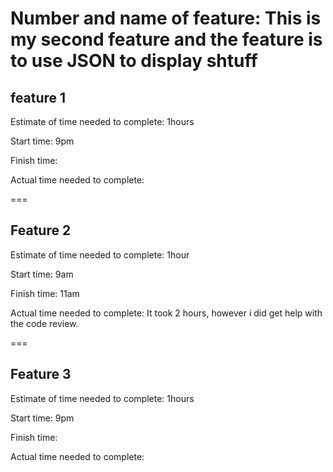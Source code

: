 
<!-- I utilized the class review to help me along with this assignment. So thanks to Hexx -->

# Number and name of feature:  This is my second feature and the feature is to use JSON to display shtuff

## feature 1

Estimate of time needed to complete:  1hours

Start time: 9pm

Finish time:

Actual time needed to complete:

===

## Feature 2

Estimate of time needed to complete:  1hour

Start time: 9am

Finish time: 11am

Actual time needed to complete: It took 2 hours, however i did get help with the code review.

===

## Feature 3

Estimate of time needed to complete:  1hours

Start time: 9pm

Finish time:

Actual time needed to complete:
